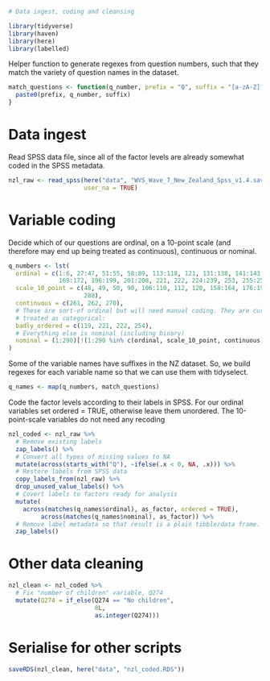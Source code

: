 

```r
# Data ingest, coding and cleansing
```


```r
library(tidyverse)
library(haven)
library(here)
library(labelled)
```

Helper function to generate regexes from question numbers, such that they match
the variety of question names in the dataset.


```r
match_questions <- function(q_number, prefix = "Q", suffix = "[a-zA-Z]?$") {
  paste0(prefix, q_number, suffix)
}
```

# Data ingest

Read SPSS data file, since all of the factor levels are already somewhat coded in
the SPSS metadata.


```r
nzl_raw <- read_spss(here("data", "WVS_Wave_7_New_Zealand_Spss_v1.4.sav"),
                     user_na = TRUE)
```

# Variable coding

Decide which of our questions are ordinal, on a 10-point scale (and
therefore may end up being treated as continuous), continuous or nominal.


```r
q_numbers <- lst(
  ordinal = c(1:6, 27:47, 51:55, 58:89, 113:118, 121, 131:138, 141:143, 146:148,
              169:172, 196:199, 201:208, 221, 222, 224:239, 253, 255:259, 275:278, 287),
  scale_10_point = c(48, 49, 50, 90, 106:110, 112, 120, 158:164, 176:195, 240:252,
                     288),
  continuous = c(261, 262, 270),
  # These are sort-of ordinal but will need manual coding. They are currently
  # treated as categorical:
  badly_ordered = c(119, 221, 222, 254),
  # Everything else is nominal (including binary)
  nominal = (1:290)[!(1:290 %in% c(ordinal, scale_10_point, continuous))]
)
```

Some of the variable names have suffixes in the NZ dataset. So, we build
regexes for each variable name so that we can use them with tidyselect.


```r
q_names <- map(q_numbers, match_questions)
```

Code the factor levels according to their labels in SPSS. For our ordinal
variables set ordered = TRUE, otherwise leave them unordered. The
10-point-scale variables do not need any recoding


```r
nzl_coded <- nzl_raw %>%
  # Remove existing labels
  zap_labels() %>%
  # Convert all types of missing values to NA
  mutate(across(starts_with("Q"), ~ifelse(.x < 0, NA, .x))) %>%
  # Restore labels from SPSS data
  copy_labels_from(nzl_raw) %>%
  drop_unused_value_labels() %>%
  # Covert labels to factors ready for analysis
  mutate(
    across(matches(q_names$ordinal), as_factor, ordered = TRUE),
         across(matches(q_names$nominal), as_factor)) %>%
  # Remove label metadata so that result is a plain tibble/data frame.
  zap_labels()
```

# Other data cleaning


```r
nzl_clean <- nzl_coded %>%
  # Fix "number of children" variable, Q274
  mutate(Q274 = if_else(Q274 == "No children",
                        0L,
                        as.integer(Q274)))
```

# Serialise for other scripts


```r
saveRDS(nzl_clean, here("data", "nzl_coded.RDS"))
```

